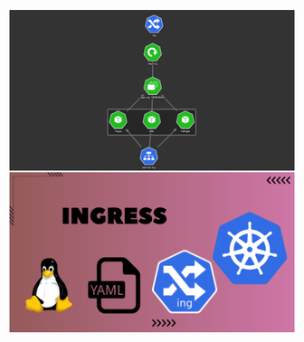 ![image alt](https://github.com/AdhmAbdein/ingress/blob/2e39ccfb62c084d5f9aeefd7bd579c77f6bf1723/diagram.png)
![image alt](https://github.com/AdhmAbdein/ingress/blob/2e39ccfb62c084d5f9aeefd7bd579c77f6bf1723/image.png)
